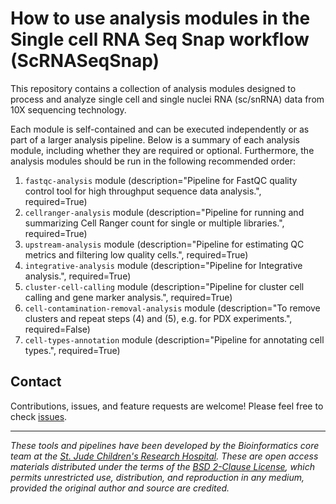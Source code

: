 # How to use analysis modules in the Single cell RNA Seq Snap workflow (ScRNASeqSnap)

This repository contains a collection of analysis modules designed to process and analyze single cell and single nuclei RNA (sc/snRNA) data from 10X sequencing technology. 

Each module is self-contained and can be executed independently or as part of a larger analysis pipeline. Below is a summary of each analysis module, including whether they are required or optional. Furthermore, the analysis modules should be run in the following recommended order:

1. `fastqc-analysis` module (description="Pipeline for FastQC quality control tool for high throughput sequence data analysis.", required=True)
2. `cellranger-analysis` module (description="Pipeline for running and summarizing Cell Ranger count for single or multiple libraries.", required=True)
3. `upstream-analysis` module (description="Pipeline for estimating QC metrics and filtering low quality cells.", required=True)
4. `integrative-analysis` module (description="Pipeline for Integrative analysis.", required=True)
5. `cluster-cell-calling` module (description="Pipeline for cluster cell calling and gene marker analysis.", required=True)
6. `cell-contamination-removal-analysis` module (description="To remove clusters and repeat steps (4) and (5), e.g. for PDX experiments.", required=False)
7. `cell-types-annotation` module (description="Pipeline for annotating cell types.", required=True)


## Contact

Contributions, issues, and feature requests are welcome! Please feel free to check [issues](https://github.com/stjude-dnb-binfcore/sc-rna-seq-snap/issues).

---

*These tools and pipelines have been developed by the Bioinformatics core team at the [St. Jude Children's Research Hospital](https://www.stjude.org/). These are open access materials distributed under the terms of the [BSD 2-Clause License](https://opensource.org/license/bsd-2-clause), which permits unrestricted use, distribution, and reproduction in any medium, provided the original author and source are credited.*
